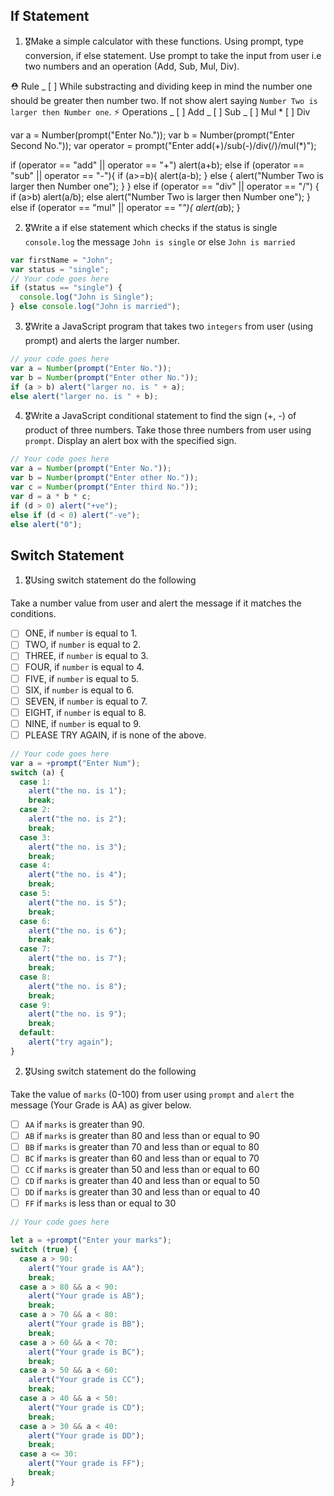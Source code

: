 ## If Statement

1.  🎖Make a simple calculator with these functions. Using prompt, type conversion, if else statement. Use prompt to take the input from user i.e two numbers and an operation (Add, Sub, Mul, Div).

⛑ Rule
_ [ ] While substracting and dividing keep in mind the number one should be greater then number two. If not show alert saying `Number Two is larger then Number one`.
⚡️ Operations
_ [ ] Add
_ [ ] Sub
_ [ ] Mul \* [ ] Div

var a = Number(prompt("Enter No."));
var b = Number(prompt("Enter Second No."));
var operator = prompt("Enter add(+)/sub(-)/div(/)/mul(\*)");

if (operator == "add" || operator == "+")
alert(a+b);
else if (operator == "sub" || operator == "-"){
if (a>=b){
alert(a-b);
}
else {
alert("Number Two is larger then Number one");
}
}
else if (operator == "div" || operator == "/") {
if (a>b)
alert(a/b);
else
alert("Number Two is larger then Number one");
}
else if (operator == "mul" || operator == "*"){
alert(a*b);
}

2. 🎖Write a if else statement which checks if the status is single `console.log` the message `John is single` or else `John is married`

```js
var firstName = "John";
var status = "single";
// Your code goes here
if (status == "single") {
  console.log("John is Single");
} else console.log("John is married");
```

3. 🎖Write a JavaScript program that takes two `integers` from user (using prompt) and alerts the larger number.

```js
// your code goes here
var a = Number(prompt("Enter No."));
var b = Number(prompt("Enter other No."));
if (a > b) alert("larger no. is " + a);
else alert("larger no. is " + b);
```

4. 🎖Write a JavaScript conditional statement to find the sign (+, -) of product of three numbers. Take those three numbers from user using `prompt`. Display an alert box with the specified sign.

```js
// Your code goes here
var a = Number(prompt("Enter No."));
var b = Number(prompt("Enter other No."));
var c = Number(prompt("Enter third No."));
var d = a * b * c;
if (d > 0) alert("+ve");
else if (d < 0) alert("-ve");
else alert("0");
```

## Switch Statement

1. 🎖Using switch statement do the following

Take a number value from user and alert the message if it matches the conditions.

- [ ] ONE, if `number` is equal to 1.
- [ ] TWO, if `number` is equal to 2.
- [ ] THREE, if `number` is equal to 3.
- [ ] FOUR, if `number` is equal to 4.
- [ ] FIVE, if `number` is equal to 5.
- [ ] SIX, if `number` is equal to 6.
- [ ] SEVEN, if `number` is equal to 7.
- [ ] EIGHT, if `number` is equal to 8.
- [ ] NINE, if `number` is equal to 9.
- [ ] PLEASE TRY AGAIN, if is none of the above.

```js
// Your code goes here
var a = +prompt("Enter Num");
switch (a) {
  case 1:
    alert("the no. is 1");
    break;
  case 2:
    alert("the no. is 2");
    break;
  case 3:
    alert("the no. is 3");
    break;
  case 4:
    alert("the no. is 4");
    break;
  case 5:
    alert("the no. is 5");
    break;
  case 6:
    alert("the no. is 6");
    break;
  case 7:
    alert("the no. is 7");
    break;
  case 8:
    alert("the no. is 8");
    break;
  case 9:
    alert("the no. is 9");
    break;
  default:
    alert("try again");
}
```

2. 🎖Using switch statement do the following

Take the value of `marks` (0-100) from user using `prompt` and `alert` the message (Your Grade is AA) as giver below.

- [ ] `AA` if `marks` is greater than 90.
- [ ] `AB` if `marks` is greater than 80 and less than or equal to 90
- [ ] `BB` if `marks` is greater than 70 and less than or equal to 80
- [ ] `BC` if `marks` is greater than 60 and less than or equal to 70
- [ ] `CC` if `marks` is greater than 50 and less than or equal to 60
- [ ] `CD` if `marks` is greater than 40 and less than or equal to 50
- [ ] `DD` if `marks` is greater than 30 and less than or equal to 40
- [ ] `FF` if `marks` is less than or equal to 30

```js
// Your code goes here

let a = +prompt("Enter your marks");
switch (true) {
  case a > 90:
    alert("Your grade is AA");
    break;
  case a > 80 && a < 90:
    alert("Your grade is AB");
    break;
  case a > 70 && a < 80:
    alert("Your grade is BB");
    break;
  case a > 60 && a < 70:
    alert("Your grade is BC");
    break;
  case a > 50 && a < 60:
    alert("Your grade is CC");
    break;
  case a > 40 && a < 50:
    alert("Your grade is CD");
    break;
  case a > 30 && a < 40:
    alert("Your grade is DD");
    break;
  case a <= 30:
    alert("Your grade is FF");
    break;
}
```
